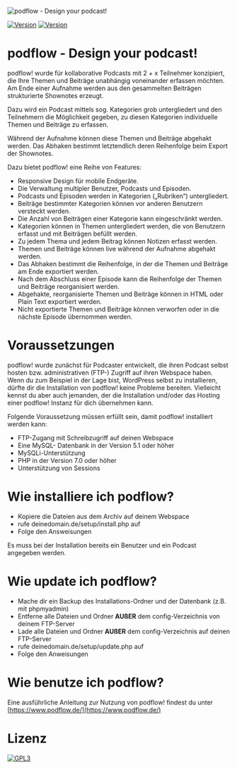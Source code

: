 ![podflow - Design your podcast!](https://podflow.de/wp-content/uploads/Banner_&_Logo/podflow_Logo_v2c-e1534852020681.png)

[![Version](https://img.shields.io/badge/release-1.0.1-blue.svg)](https://podflow.de)
[![Version](https://img.shields.io/badge/dev-1.2.0-red.svg)](https://podflow.de)

# podflow - Design your podcast!

podflow! wurde für kollaborative Podcasts mit 2 + x Teilnehmer konzipiert, die Ihre Themen und Beiträge unabhängig voneinander erfassen möchten. Am Ende einer Aufnahme werden aus den gesammelten Beiträgen strukturierte Shownotes erzeugt.

Dazu wird ein Podcast mittels sog. Kategorien grob untergliedert und den Teilnehmern die Möglichkeit gegeben, zu diesen Kategorien individuelle Themen und Beiträge zu erfassen.

Während der Aufnahme können diese Themen und Beiträge abgehakt werden. Das Abhaken bestimmt letztendlich deren Reihenfolge beim Export der Shownotes.

Dazu bietet podflow! eine Reihe von Features:

- Responsive Design für mobile Endgeräte.
- Die Verwaltung multipler Benutzer, Podcasts und Episoden.
- Podcasts und Episoden werden in Kategorien („Rubriken“) untergliedert.
- Beiträge bestimmter Kategorien können vor anderen Benutzern versteckt werden.
- Die Anzahl von Beiträgen einer Kategorie kann eingeschränkt werden.
- Kategorien können in Themen untergliedert werden, die von Benutzern erfasst und mit Beiträgen befüllt werden.
- Zu jedem Thema und jedem Beitrag können Notizen erfasst werden.
- Themen und Beiträge können live während der Aufnahme abgehakt werden.
- Das Abhaken bestimmt die Reihenfolge, in der die Themen und Beiträge am Ende exportiert werden.
- Nach dem Abschluss einer Episode kann die Reihenfolge der Themen und Beiträge reorganisiert werden.
- Abgehakte, reorganisierte Themen und Beiträge können in HTML oder Plain Text exportiert werden.
- Nicht exportierte Themen und Beiträge können verworfen oder in die nächste Episode übernommen werden. 

# Voraussetzungen

podflow! wurde zunächst für Podcaster entwickelt, die ihren Podcast selbst hosten bzw. administrativen (FTP-) Zugriff auf ihren Webspace haben. Wenn du zum Beispiel in der Lage bist, WordPress selbst zu installieren, dürfte dir die Installation von podflow! keine Probleme bereiten. Vielleicht kennst du aber auch jemanden, der die Installation und/oder das Hosting einer podflow! Instanz für dich übernehmen kann.

Folgende Voraussetzung müssen erfüllt sein, damit podflow!  installiert werden kann:

- FTP-Zugang mit Schreibzugriff auf deinen Webspace
- Eine MySQL- Datenbank in der Version 5.1 oder höher
- MySQLi-Unterstützung 
- PHP in der Version 7.0 oder höher
- Unterstützung von Sessions 

# Wie installiere ich podflow?

- Kopiere die Dateien aus dem Archiv auf deinem Webspace
- rufe deinedomain.de/setup/install.php auf
- Folge den Answeisungen

Es muss bei der Installation bereits ein Benutzer und ein Podcast angegeben werden.

# Wie update ich podflow?

- Mache dir ein Backup des Installations-Ordner und der Datenbank (z.B. mit phpmyadmin)
- Entferne alle Dateien und Ordner **AUßER** dem config-Verzeichnis von deinem FTP-Server
- Lade alle Dateien und Ordner **AUßER** dem config-Verzeichnis auf deinen FTP-Server
- rufe deinedomain.de/setup/update.php auf
- Folge den Anweisungen

# Wie benutze ich podflow?

Eine ausführliche Anleitung zur Nutzung von podflow! findest du unter [https://www.podflow.de/](https://www.podflow.de/)

# Lizenz

[![GPL3](https://img.shields.io/badge/licence-GPL3-green.svg)](https://www.gnu.org/licenses/gpl-3.0.de.html)
